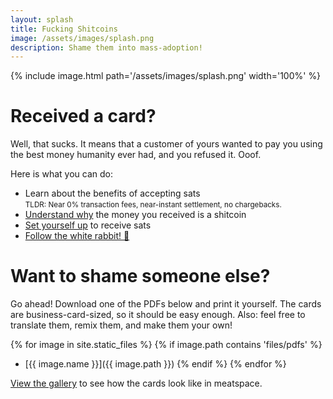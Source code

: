 ```yaml
---
layout: splash
title: Fucking Shitcoins
image: /assets/images/splash.png
description: Shame them into mass-adoption!
---
```


{% include image.html path='/assets/images/splash.png' width='100%' %}

# Received a card?

Well, that sucks. It means that a customer of yours wanted to pay you using the best money humanity ever had, and you refused it. Ooof.

Here is what you can do:

- Learn about the benefits of accepting sats<br/>
  <small>TLDR: Near 0% transaction fees, near-instant settlement, no chargebacks.</small>
- [Understand why][wtf] the money you received is a shitcoin
- [Set yourself up][local] to receive sats
- [Follow the white rabbit! 🐇][br]

[wtf]: https://wtfhappenedin1971.com/
[local]: https://bitcoinforlocalbusiness.com/
[br]: https://bitcoin-resources.com

# Want to shame someone else?

Go ahead! Download one of the PDFs below and print it yourself. The cards are business-card-sized, so it should be easy enough. Also: feel free to translate them, remix them, and make them your own!

{% for image in site.static_files %}
{% if image.path contains 'files/pdfs' %}
- [{{ image.name }}]({{ image.path }})
{% endif %}
{% endfor %}

[View the gallery](/gallery) to see how the cards look like in meatspace.

